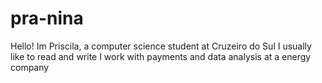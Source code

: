 # pra-nina

Hello! Im Priscila, a computer science student at Cruzeiro do Sul
I usually like to read and write 
I work with payments and data analysis at a energy company 
